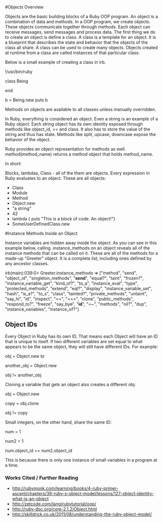 #Objects Overview

Objects are the basic building blocks of a Ruby OOP program. An object is a combination of data and methods. In a OOP program, we create objects. These objects communicate together through methods. Each object can receive messages, send messages and process data.
The first thing we do to create an object is define a class. A class is a template for an object. It is a blueprint that describes the state and behavior that the objects of the class all share. A class can be used to create many objects. Objects created at runtime from a class are called instances of that particular class.

Below is a small example of creating a class in irb.

!/usr/bin/ruby

class Being

end

b = Being.new
puts b


Methods on objects are available to all classes unless manually overridden.

In Ruby, everything is considered an object. Even a string is an example of a Ruby object. Each string object has its own identity exposed through methods like object_id, == and class. It also has to store the value of the string and thus has state. Methods like split, upcase, downcase expose the behavior of the object.

Ruby provides an object representation for methods as well. method(method_name) returns a method object that holds method_name.

In short:

Blocks, lambdas, Class - all of the them are objects. Every expression in Ruby evaluates to an object. These are all objects:

* Class
* Module
* Method
* Object.new
* "a string"
* 42
* lambda { puts "This is a block of code. An object!"}
* SomeUserDefinedClass.new


#Instance Methods Inside an Object

Instance variables are hidden away inside the object. As you can see in this example below, calling .instance_methods on an object reveals all of the instance methods that can be called on it. These are all of the methods for a made-up "Greeter" object. It is a complete list, including ones defined by any ancestor classes.

irb(main):039:0> Greeter.instance_methods
=> ["method", "send", "object_id", "singleton_methods",
    "__send__", "equal?", "taint", "frozen?",
    "instance_variable_get", "kind_of?", "to_a",
    "instance_eval", "type", "protected_methods", "extend",
    "eql?", "display", "instance_variable_set", "hash",
    "is_a?", "to_s", "class", "tainted?", "private_methods",
    "untaint", "say_hi", "id", "inspect", "==", "===",
    "clone", "public_methods", "respond_to?", "freeze",
    "say_bye", "__id__", "=~", "methods", "nil?", "dup",
    "instance_variables", "instance_of?"]

## Object IDs

Every Object in Ruby has its own ID. That means each Object will have an ID that is unique to itself. If two different variables are set equal to what appears to be the same object, they will still have different IDs. For example:

obj = Object.new br

another_obj = Object.new

obj != another_obj

Cloning a variable that gets an object also creates a different obj:

  obj = Object.new

  copy = obj.clone

  obj != copy

Small integers, on the other hand, share the same ID:

num = 1

num2 = 1

num.object_id == num2.object_id

This is because there is only one instance of small variables in a program at a time.


### Works Cited / Further Reading
* http://rubymonk.com/learning/books/4-ruby-primer-ascent/chapters/39-ruby-s-object-model/lessons/127-object-identity-what-is-an-object
* http://zetcode.com/lang/rubytutorial/oop/
* http://ruby-doc.org/core-2.1.2/Object.html
* http://skilldrick.co.uk/2011/08/understanding-the-ruby-object-model/
